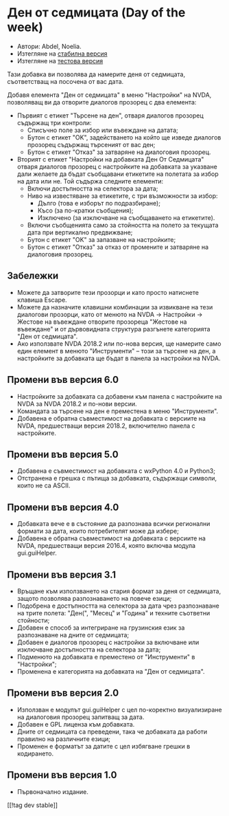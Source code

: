 # Ден от седмицата (Day of the week) #

*	 Автори: Abdel, Noelia.
*	 Изтегляне на [стабилна версия][1]
*	 Изтегляне на [тестова версия][2]

Тази добавка ви позволява да намерите деня от седмицата, съответстващ на
посочена от вас дата.

Добавя елемента "Ден от седмицата" в меню "Настройки" на NVDA, позволяващ ви
да отворите диалогов прозорец с два елемента:


*	Първият с етикет "Търсене на ден", отваря диалогов прозорец съдържащ три контроли:
	*	Списъчно поле за избор или въвеждане на датата;
	*	Бутон с етикет "OK", задействането на който ще изведе диалогов прозорец съдържащ търсеният от вас ден;
	*	Бутон с етикет "Отказ" за затваряне на диалоговия прозорец.
*	Вторият с етикет "Настройки на добавката Ден От Седмицата" отваря диалогов прозорец с настройките на добавката за указване дали желаете да бъдат съобщавани етикетите на полетата за избор на дата или не. Той съдържа следните елементи:
	*	Включи достъпността на селектора за дата;
	*	Ниво на известяване за етикетите, с три възможности за избор:
		*	Дълго (това е изборът по подразбиране);
		*	Късо (за по-кратки съобщения);
		*	Изключено (за изключване на съобщаването на етикетите).
	*	Включи съобщенията само за стойността на полето за текущата дата при вертикално предвижване;
	*	Бутон с етикет "OK" за запазване на настройките;
	*	Бутон с етикет "Отказ" за отказ от промените и затваряне на диалоговия прозорец.

## Забележки ##

*	 Можете да затворите тези прозорци и като просто натиснете клавиша Escape.
*	 Можете да назначите клавишни комбинации за извикване на тези диалогови
   прозорци, като от менюто на NVDA -> Настройки -> Жестове на въвеждане
   отворите прозореца "Жестове на въвеждане" и от дървовидната структура
   разгънете категорията "Ден от седмицата".
*	 Ако използвате NVDA 2018.2 или по-нова версия, ще намерите само един
   елемент в менюто \"Инструменти\" – този за търсене на ден, а настройките
   за добавката ще бъдат в панела за настройки на NVDA.

## Промени във версия 6.0 ##

*	 Настройките за добавката са добавени към панела с настройките на NVDA за
   NVDA 2018.2 и по-нови версии.
*	 Командата за търсене на ден е преместена в меню \"Инструменти\".
*	 Добавена е обратна съвместимост на добавката с версиите на NVDA,
   предшестващи версия 2018.2, включително панела с настройките.

## Промени във версия 5.0 ##

*	 Добавена е съвместимост на добавката с wxPython 4.0 и Python3;
*	 Отстранена е грешка с пътища за добавката, съдържащи символи, които не са
   ASCII.

## Промени във версия 4.0 ##

*	 Добавката вече е в състояние да разпознава всички регионални формати за
   дата, които потребителят може да избере;
*	 Добавена е обратна съвместимост на добавката с версиите на NVDA,
   предшестващи версия 2016.4, която включва модула gui.guiHelper.

## Промени във версия 3.1 ##

*	 Връщане към използването на стария формат за деня от седмицата, защото
   позволява разпознаването на повече езици;
*	 Подобрена е достъпността на селектора за дата чрез разпознаване на трите
   полета: "Ден(", "Месец" и "Година" и техните съответни стойности;
*	 Добавен е способ за интегриране на грузинския език за разпознаване на
   дните от седмицата;
*	 Добавен е диалогов прозорец с настройки за включване или изключване
   достъпността на селектора за дата;
*	 Подменюто на добавката е преместено от "Инструменти" в "Настройки";
*	 Променена е категорията на добавката на "Ден от седмицата".

## Промени във версия 2.0 ##

*	 Използван е модулът gui.guiHelper с цел по-коректно визуализиране на
   диалоговия прозорец запитващ за дата.
*	 Добавен е GPL лиценза към добавката.
*	 Дните от седмицата са преведени, така че добавката да работи правилно на
   различните езици;
*	 Променен е форматът за датите с цел избягване грешки в кодирането.

## Промени във версия 1.0 ##

*	 Първоначално издание.

[[!tag dev stable]]

[1]: https://addons.nvda-project.org/files/get.php?file=dw

[2]: https://addons.nvda-project.org/files/get.php?file=dw-dev
